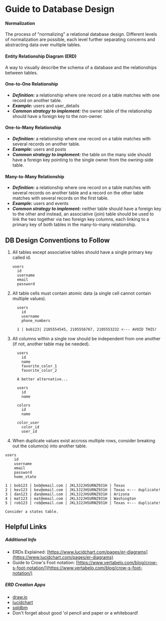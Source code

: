 # Guide to Database Design

#### Normalization

The process of "normalizing" a relational database design. Different levels of normalization are possible, each level further separating concerns and abstracting data over multiple tables.

#### Entity Relationship Diagram (ERD)

A way to visually describe the schema of a database and the relationships between tables.

#### One-to-One Relationship
- ***Definition:*** a relationship where one record on a table matches with one record on another table.
- ***Example:*** users and user_details
- ***Common strategy to implement:*** the owner table of the relationship should have a foreign key to the non-owner.

#### One-to-Many Relationship

- ***Definition:*** a relationship where one record on a table matches with several records on another table.
- ***Example:*** users and posts
- ***Common strategy to implement:*** the table on the many side should have a foreign key pointing to the single owner from the owning-side table.

#### Many-to-Many Relationship

- ***Definition:*** a relationship where one record on a table matches with several records on another table and a record on the other table matches with several records on the first table.
- ***Example:*** users and events
- ***Common strategy to implement:*** neither table should have a foreign key to the other and instead, an associative (join) table should be used to link the two together via two foreign key columns, each linking to a primary key of both tables in the many-to-many relationship.

<div style="page-break-after: always;"></div>

## DB Design Conventions to Follow

1. All tables except associative tables should have a single primary key called id.

   ```
   users
     id
     username
     email
     password
   ```

2. All table cells must contain atomic data (a single cell cannot contain multiple values).

   ```
     users
       id
       username
       phone_numbers
                                               
     1 | bob123| 2105554545, 2105556767, 2105553232 <--- AVOID THIS!
   ```


3. All columns within a single row should be independent from one another (if not, another table may be needed).

   ```
     users
       id
       name
       favorite_color_1
       favorite_color_2
   
     A better alternative...
   
     users           
       id
       name
   
     colors
       id
       name
   
     color_user
       color_id
       user_id
   ```

4. When duplicate values exist accross multiple rows, consider breaking out the column(s) into another table.

  ```
  users
      id
      username
      email
      password
      home_state

  1 | bob123 | bob@email.com | JKL3J2JHSURNZ931H | Texas
  2 | kev123 | kev@email.com | JKL3J2JHSURNZ931H | Texas <--- duplicate!
  3 | dan123 | dan@email.com | JKL3J2JHSURNZ931H | Arizona
  4 | mat123 | mat@email.com | JKL3J2JHSURNZ931H | Washington
  5 | rob123 | rob@email.com | JKL3J2JHSURNZ931H | Texas <--- duplicate!

  Consider a states table.
 ```

## Helpful Links

##### Additional Info

- ERDs Explained: [https://www.lucidchart.com/pages/er-diagrams](https://www.lucidchart.com/pages/er-diagrams)
- Guide to Crow's Foot notation: [https://www.vertabelo.com/blog/crow-s-foot-notation/](https://www.vertabelo.com/blog/crow-s-foot-notation/)

##### ERD Creation Apps

- [draw.io](https://app.diagrams.net/)
- [lucidchart](https://www.lucidchart.com)
- [sqldbm](https://sqldbm.com)
- Don't forget about good 'ol pencil and paper or a whiteboard!